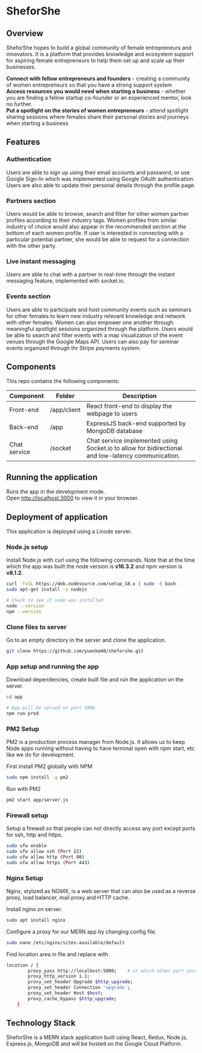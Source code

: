 # SheforShe

## Overview

SheforShe hopes to build a global community of female entrepreneurs and innovators. It is a platform that provides knowledge and ecosystem support for aspiring female entrepreneurs to help them set up and scale up their businesses. 

**Connect with fellow entrepreneurs and founders** - creating a community of women entrepreneurs so that you have a strong support system \
**Access resources you would need when starting a business** - whether you are finding a fellow startup co-founder or an experienced mentor, look no further. \
**Put a spotlight on the stories of women entrepreneurs** - attend spotlight sharing sessions where females share their personal stories and journeys when starting a business 

## Features
### Authentication

Users are able to sign up using their email accounts and password, or use Google Sign-In which was implemented using Google OAuth authentication. Users are also able to update their personal details through the profile page.  

### Partners section 
Users would be able to browse, search and filter for other women partner profiles according to their industry tags. Women profiles from similar industry of choice would also appear in the recommended section at the bottom of each women profile. If user is interested in connecting with a particular potential partner, she would be able to request for a connection with the other party. 

### Live instant messaging 
Users are able to chat with a partner in real-time through the instant messaging feature, implemented with socket.io. 

### Events section
Users are able to participate and host community events such as seminars for other females to learn new industry relevant knowledge and network with other females. Women can also empower one another through meaningful spotlight sessions organized through the platform. Users would be able to search and filter events with a map visualization of the event venues through the Google Maps API. Users can also pay for seminar events organized through thr Stripe payments system. 

## Components
This repo contains the following components:

| Component              | Folder            | Description                                                                                               |
| ---------------------- | ----------------- | --------------------------------------------------------------------------------------------------------- |
| Front-end              | /app/client       | React front-end to display the webpage to users                                                           |
| Back-end               | /app              | ExpressJS back-end supported by MongoDB database                                                         |
| Chat service           | /socket           | Chat service implemented using Socket.io to allow for bidirectional and low-latency communication.        |

## Running the application 
Runs the app in the development mode.\
Open [http://localhost:3000](http://localhost:3000) to view it in your browser.

## Deployment of application 
This application is deployed using a Linode server.

### Node.js setup
Install Node.js with curl using the following commands. Note that at the time which the app was built the node version is **v16.3.2** and npm version is **v8.1.2**.
```bash
curl -fsSL https://deb.nodesource.com/setup_18.x | sudo -E bash -
sudo apt-get install -y nodejs

# Check to see if node was installed
node --version
npm --version
```

### Clone files to server
Go to an empty directory in the server and clone the application.
```bash
git clone https://github.com/yuenkm40/sheforshe.git
```

### App setup and running the app
Download dependencies, create built file and run the application on the server.
```bash
cd app

# App will be served on port 5000
npm run prod
```

### PM2 Setup
PM2 is a production process manager from Node.js. It allows us to keep Node apps running without having to have terminal open with npm start, etc like we do for development.

First install PM2 globally with NPM
```bash
sudo npm install -g pm2
```
Run with PM2
```bash
pm2 start app/server.js
```

### Firewall setup
Setup a firewall so that people can not directly access any port except ports for ssh, http and https.

```bash
sudo ufw enable
sudo ufw allow ssh (Port 22)
sudo ufw allow http (Port 80)
sudo ufw allow https (Port 443)
```

### Nginx Setup
Nginx, stylized as NGIИX, is a web server that can also be used as a reverse proxy, load balancer, mail proxy and HTTP cache.

Install nginx on server.
```bash
sudo apt install nginx
```
Configure a proxy for our MERN app by changing config file.
```bash
sudo nano /etc/nginx/sites-available/default
```
Find location area in file and replace with
```bash
location / {
        proxy_pass http://localhost:5000;    # or which other port your app runs on
        proxy_http_version 1.1;
        proxy_set_header Upgrade $http_upgrade;
        proxy_set_header Connection 'upgrade';
        proxy_set_header Host $host;
        proxy_cache_bypass $http_upgrade;
    }
```

## Technology Stack

SheforShe is a MERN stack application built using React, Redux, Node.js, Express.js, MongoDB and will be hosted on the Google Cloud Platform. 


